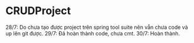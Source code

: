 # CRUDProject
28/7: Do chưa tạo được project trên spring tool suite nên vẫn chưa code và up lên git được. 
29/7: Đã hoàn thành code, chưa cmt.
30/7: Hoàn thành.